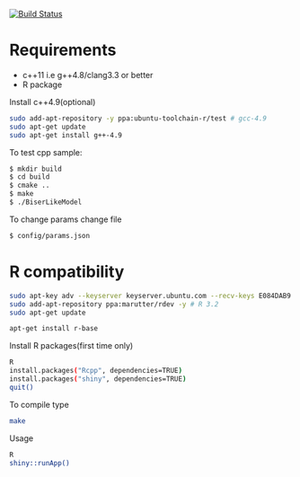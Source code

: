 [![Build Status](https://travis-ci.org/linas-p/Biser.svg?branch=master)](https://travis-ci.org/linas-p/Biser)

Requirements
====

 * c++11 i.e g++4.8/clang3.3 or better
 * R package

Install c++4.9(optional)
```sh
sudo add-apt-repository -y ppa:ubuntu-toolchain-r/test # gcc-4.9
sudo apt-get update
sudo apt-get install g++-4.9

```
To test cpp sample:

```sh
$ mkdir build
$ cd build
$ cmake ..
$ make
$ ./BiserLikeModel

```

To change params change file
```sh
$ config/params.json
```

R compatibility
====

```sh
sudo apt-key adv --keyserver keyserver.ubuntu.com --recv-keys E084DAB9
sudo add-apt-repository ppa:marutter/rdev -y # R 3.2
sudo apt-get update

apt-get install r-base
```

Install R packages(first time only)
```sh
R
install.packages("Rcpp", dependencies=TRUE)
install.packages("shiny", dependencies=TRUE)
quit()
```

To compile type
```sh
make
```

Usage 
```sh
R
shiny::runApp()
```



